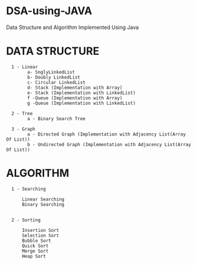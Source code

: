 # DSA-using-JAVA
Data Structure and Algorithm Implemented Using Java

# DATA STRUCTURE
      
      1 - Linear
            a- SnglyLinkedList
            b- Doubly LinkedList
            c- Circular LinkedList
            d- Stack (Implementation with Array)
            e- Stack (Implementation with LinkedList)
            f -Queue (Implementation with Array)
            g -Queue (Implementation with LinkedList)
            
      2 - Tree
            a - Binary Search Tree
            
      3 - Graph
            a - Directed Graph (Implementation with Adjacency List(Array Of List))
            b - Undirected Graph (Implementation with Adjacency List(Array Of List))
     
      
      
# ALGORITHM
      1 - Searching
      
          Linear Searching
          Binary Searching
          
          
      2 - Sorting
          
          Insertion Sort
          Selection Sort
          Bubble Sort
          Quick Sort
          Merge Sort
          Heap Sort
